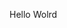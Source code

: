 Hello Wolrd




































































































































































































































































































































































































































































































































































































































































































































































































































































































